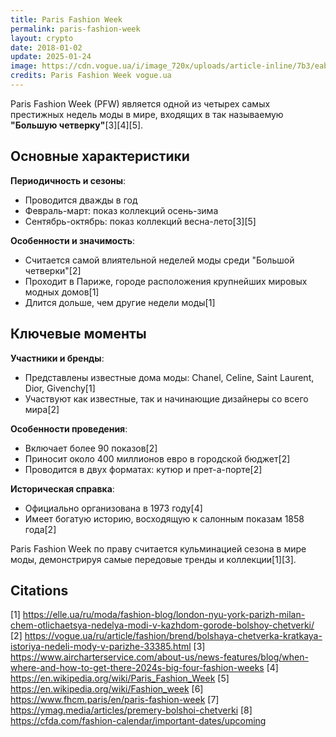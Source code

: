 ```yaml
---
title: Paris Fashion Week
permalink: paris-fashion-week
layout: crypto
date: 2018-01-02
update: 2025-01-24
image: https://cdn.vogue.ua/i/image_720x/uploads/article-inline/7b3/eab/dba/5c76dbaeab7b3.jpeg
credits: Paris Fashion Week vogue.ua
---
```


Paris Fashion Week (PFW) является одной из четырех самых престижных недель моды в мире, входящих в так называемую **"Большую четверку"**[3][4][5].

## Основные характеристики

**Периодичность и сезоны**:
- Проводится дважды в год
- Февраль-март: показ коллекций осень-зима
- Сентябрь-октябрь: показ коллекций весна-лето[3][5]

**Особенности и значимость**:
- Считается самой влиятельной неделей моды среди "Большой четверки"[2]
- Проходит в Париже, городе расположения крупнейших мировых модных домов[1]
- Длится дольше, чем другие недели моды[1]

## Ключевые моменты

**Участники и бренды**:
- Представлены известные дома моды: Chanel, Celine, Saint Laurent, Dior, Givenchy[1]
- Участвуют как известные, так и начинающие дизайнеры со всего мира[2]

**Особенности проведения**:
- Включает более 90 показов[2]
- Приносит около 400 миллионов евро в городской бюджет[2]
- Проводится в двух форматах: кутюр и прет-а-порте[2]

**Историческая справка**:
- Официально организована в 1973 году[4]
- Имеет богатую историю, восходящую к салонным показам 1858 года[2]

Paris Fashion Week по праву считается кульминацией сезона в мире моды, демонстрируя самые передовые тренды и коллекции[1][3].

## Citations

[1] https://elle.ua/ru/moda/fashion-blog/london-nyu-york-parizh-milan-chem-otlichaetsya-nedelya-modi-v-kazhdom-gorode-bolshoy-chetverki/
[2] https://vogue.ua/ru/article/fashion/brend/bolshaya-chetverka-kratkaya-istoriya-nedeli-mody-v-parizhe-33385.html
[3] https://www.aircharterservice.com/about-us/news-features/blog/when-where-and-how-to-get-there-2024s-big-four-fashion-weeks
[4] https://en.wikipedia.org/wiki/Paris_Fashion_Week
[5] https://en.wikipedia.org/wiki/Fashion_week
[6] https://www.fhcm.paris/en/paris-fashion-week
[7] https://ymag.media/articles/premery-bolshoi-chetverki
[8] https://cfda.com/fashion-calendar/important-dates/upcoming
